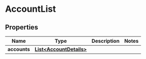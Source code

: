 
# AccountList

## Properties
Name | Type | Description | Notes
------------ | ------------- | ------------- | -------------
**accounts** | [**List&lt;AccountDetails&gt;**](AccountDetails.md) |  | 




